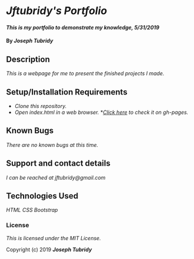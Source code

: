 # _Jftubridy's Portfolio_

#### _This is my portfolio to demonstrate my knowledge, 5/31/2019_

#### By _**Joseph Tubridy**_

## Description

_This is a webpage for me to present the finished projects I made._

## Setup/Installation Requirements

* _Clone this repository._
* _Open index.html in a web browser._
*_[Click here](https://jftubridy.github.io/5-31-code-review/) to check it on gh-pages._


## Known Bugs

_There are no known bugs at this time._

## Support and contact details

_I can be reached at jftubridy@gmail.com_

## Technologies Used

_HTML_
_CSS_
_Bootstrap_

### License

*This is licensed under the MIT License.*

Copyright (c) 2019 **_Joseph Tubridy_**
